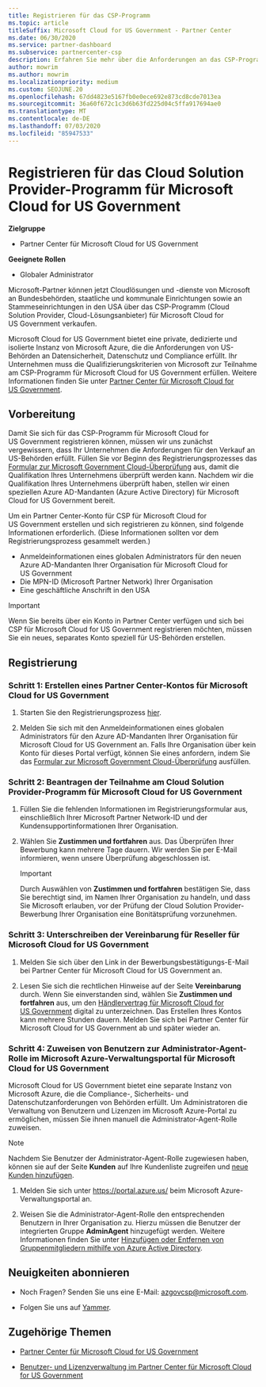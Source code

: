```yaml
---
title: Registrieren für das CSP-Programm
ms.topic: article
titleSuffix: Microsoft Cloud for US Government - Partner Center
ms.date: 06/30/2020
ms.service: partner-dashboard
ms.subservice: partnercenter-csp
description: Erfahren Sie mehr über die Anforderungen an das CSP-Programm für Partner, die sich für das Cloud Solution Provider-Programm für Microsoft Cloud für die US-Regierung registrieren möchten.
author: mowrim
ms.author: mowrim
ms.localizationpriority: medium
ms.custom: SEOJUNE.20
ms.openlocfilehash: 67dd4823e5167fb0e0ece692e873cd8cde7013ea
ms.sourcegitcommit: 36a60f672c1c3d6b63fd225d04c5ffa917694ae0
ms.translationtype: MT
ms.contentlocale: de-DE
ms.lasthandoff: 07/03/2020
ms.locfileid: "85947533"
---
```

# <a name="enroll-in-the-cloud-solution-provider-program-for-microsoft-cloud-for-us-government"></a>Registrieren für das Cloud Solution Provider-Programm für Microsoft Cloud for US Government

**Zielgruppe**

- Partner Center für Microsoft Cloud for US Government

**Geeignete Rollen**

- Globaler Administrator

Microsoft-Partner können jetzt Cloudlösungen und -dienste von Microsoft an Bundesbehörden, staatliche und kommunale Einrichtungen sowie an Stammeseinrichtungen in den USA über das CSP-Programm (Cloud Solution Provider, Cloud-Lösungsanbieter) für Microsoft Cloud for US Government verkaufen. 

Microsoft Cloud for US Government bietet eine private, dedizierte und isolierte Instanz von Microsoft Azure, die die Anforderungen von US-Behörden an Datensicherheit, Datenschutz und Compliance erfüllt. Ihr Unternehmen muss die Qualifizierungskriterien von Microsoft zur Teilnahme am CSP-Programm für Microsoft Cloud for US Government erfüllen. Weitere Informationen finden Sie unter [Partner Center für Microsoft Cloud for US Government](partner-center-for-microsoft-us-govt-cloud.md).

## <a name="before-you-begin"></a>Vorbereitung

Damit Sie sich für das CSP-Programm für Microsoft Cloud for US Government registrieren können, müssen wir uns zunächst vergewissern, dass Ihr Unternehmen die Anforderungen für den Verkauf an US-Behörden erfüllt. Füllen Sie vor Beginn des Registrierungsprozesses das [Formular zur Microsoft Government Cloud-Überprüfung](https://azuregov.microsoft.com/csp) aus, damit die Qualifikation Ihres Unternehmens überprüft werden kann. Nachdem wir die Qualifikation Ihres Unternehmens überprüft haben, stellen wir einen speziellen Azure AD-Mandanten (Azure Active Directory) für Microsoft Cloud for US Government bereit.  

Um ein Partner Center-Konto für CSP für Microsoft Cloud for US Government erstellen und sich registrieren zu können, sind folgende Informationen erforderlich. (Diese Informationen sollten vor dem Registrierungsprozess gesammelt werden.)

-  Anmeldeinformationen eines globalen Administrators für den neuen Azure AD-Mandanten Ihrer Organisation für Microsoft Cloud for US Government
-  Die MPN-ID (Microsoft Partner Network) Ihrer Organisation 
-  Eine geschäftliche Anschrift in den USA

> [!IMPORTANT]  
> Wenn Sie bereits über ein Konto in Partner Center verfügen und sich bei CSP für Microsoft Cloud for US Government registrieren möchten, müssen Sie ein neues, separates Konto speziell für US-Behörden erstellen.

## <a name="how-to-enroll"></a>Registrierung 

### <a name="step-1---create-a-partner-center-account-for-microsoft-cloud-for-us-government"></a>Schritt 1: Erstellen eines Partner Center-Kontos für Microsoft Cloud for US Government

1.  Starten Sie den Registrierungsprozess [hier](https://partnercenter.microsoft.com/register/resellerusgjoinnow). 

2.  Melden Sie sich mit den Anmeldeinformationen eines globalen Administrators für den Azure AD-Mandanten Ihrer Organisation für Microsoft Cloud for US Government an. Falls Ihre Organisation über kein Konto für dieses Portal verfügt, können Sie eines anfordern, indem Sie das [Formular zur Microsoft Government Cloud-Überprüfung](https://azuregov.microsoft.com/csp) ausfüllen.


### <a name="step-2---apply-to-participate-in-the-cloud-solution-provider-program-for-microsoft-cloud-for-us-government"></a>Schritt 2: Beantragen der Teilnahme am Cloud Solution Provider-Programm für Microsoft Cloud for US Government

1.  Füllen Sie die fehlenden Informationen im Registrierungsformular aus, einschließlich Ihrer Microsoft Partner Network-ID und der Kundensupportinformationen Ihrer Organisation. 

2.  Wählen Sie **Zustimmen und fortfahren** aus. Das Überprüfen Ihrer Bewerbung kann mehrere Tage dauern. Wir werden Sie per E-Mail informieren, wenn unsere Überprüfung abgeschlossen ist.

    > [!IMPORTANT]  
    > Durch Auswählen von **Zustimmen und fortfahren** bestätigen Sie, dass Sie berechtigt sind, im Namen Ihrer Organisation zu handeln, und dass Sie Microsoft erlauben, vor der Prüfung der Cloud Solution Provider-Bewerbung Ihrer Organisation eine Bonitätsprüfung vorzunehmen.


### <a name="step-3---sign-the-reseller-agreement-for-microsoft-cloud-for-us-government"></a>Schritt 3: Unterschreiben der Vereinbarung für Reseller für Microsoft Cloud for US Government

1. Melden Sie sich über den Link in der Bewerbungsbestätigungs-E-Mail bei Partner Center für Microsoft Cloud for US Government an. 

2. Lesen Sie sich die rechtlichen Hinweise auf der Seite **Vereinbarung** durch. Wenn Sie einverstanden sind, wählen Sie **Zustimmen und fortfahren** aus, um den [Händlervertrag für Microsoft Cloud for US Government](https://go.microsoft.com/fwlink/p/?linkid=843364) digital zu unterzeichnen. Das Erstellen Ihres Kontos kann mehrere Stunden dauern. Melden Sie sich bei Partner Center für Microsoft Cloud for US Government ab und später wieder an.


### <a name="step-4---assign-users-to-the-admin-agent-role-in-the-microsoft-azure-admin-portal-for-microsoft-cloud-for-us-government"></a>Schritt 4: Zuweisen von Benutzern zur Administrator-Agent-Rolle im Microsoft Azure-Verwaltungsportal für Microsoft Cloud for US Government

Microsoft Cloud for US Government bietet eine separate Instanz von Microsoft Azure, die die Compliance-, Sicherheits- und Datenschutzanforderungen von Behörden erfüllt. Um Administratoren die Verwaltung von Benutzern und Lizenzen im Microsoft Azure-Portal zu ermöglichen, müssen Sie ihnen manuell die Administrator-Agent-Rolle zuweisen.

> [!NOTE]  
> Nachdem Sie Benutzer der Administrator-Agent-Rolle zugewiesen haben, können sie auf der Seite **Kunden** auf Ihre Kundenliste zugreifen und [neue Kunden hinzufügen](add-a-new-customer.md).   

1.  Melden Sie sich unter https://portal.azure.us/ beim Microsoft Azure-Verwaltungsportal an.

2.  Weisen Sie die Administrator-Agent-Rolle den entsprechenden Benutzern in Ihrer Organisation zu. Hierzu müssen die Benutzer der integrierten Gruppe **AdminAgent** hinzugefügt werden. Weitere Informationen finden Sie unter [Hinzufügen oder Entfernen von Gruppenmitgliedern mithilfe von Azure Active Directory](https://docs.microsoft.com/azure/active-directory/active-directory-groups-members-azure-portal).
 
## <a name="connect-with-us"></a>Neuigkeiten abonnieren

- Noch Fragen? Senden Sie uns eine E-Mail: azgovcsp@microsoft.com.

- Folgen Sie uns auf [Yammer](https://www.yammer.com/cloudpartnercommunity/#/threads/inGroup?type=in_group&feedId=11509777&view=all). 

## <a name="related-topics"></a>Zugehörige Themen

-  [Partner Center für Microsoft Cloud for US Government](partner-center-for-microsoft-us-govt-cloud.md)

-  [Benutzer- und Lizenzverwaltung im Partner Center für Microsoft Cloud for US Government](user-management-in-partner-center-for-microsoft-us-govt-cloud.md)


